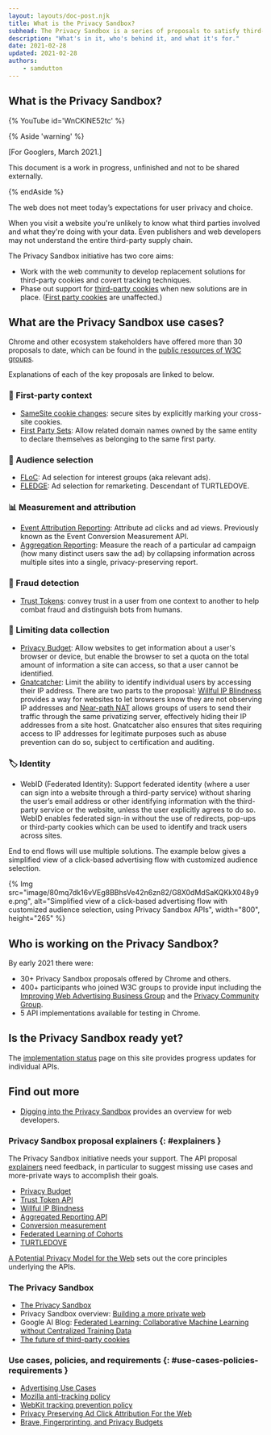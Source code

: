 ```yaml
---
layout: layouts/doc-post.njk
title: What is the Privacy Sandbox?
subhead: The Privacy Sandbox is a series of proposals to satisfy third-party use cases without third-party cookies or other tracking mechanisms.
description: "What's in it, who's behind it, and what it's for."
date: 2021-02-28
updated: 2021-02-28
authors:
	- samdutton
---
```


## What is the Privacy Sandbox?

{% YouTube
	id='WnCKlNE52tc' 
%}


{% Aside 'warning' %}

[For Googlers, March 2021.]

This document is a work in progress, unfinished and not to be shared externally.

{% endAside %}

The web does not meet today’s expectations for user privacy and choice.

When you visit a website you're unlikely to know what third parties involved and what they're doing 
with your data. Even publishers and web developers may not understand the entire third-party supply 
chain.

The Privacy Sandbox initiative has two core aims:
* Work with the web community to develop replacement solutions for third-party cookies and covert 
tracking techniques.
* Phase out support for [third-party cookies](https://web.dev/samesite-cookies-explained/) when new 
solutions are in place. ([First party cookies](https://web.dev/samesite-cookies-explained/#what-are-first-party-and-third-party-cookies) are unaffected.)


## What are the Privacy Sandbox use cases?

Chrome and other ecosystem stakeholders have offered more than 30 proposals to date, which can be 
found in the [public resources of W3C groups](https://www.w3.org/Privacy/).

Explanations of each of the key proposals are linked to below. 

### 🍪 First-party context
* [SameSite cookie changes](https://web.dev/samesite-cookies-explained/): secure sites by explicitly 
marking your cross-site cookies.
* [First Party Sets](/docs/privacy-sandbox/first-party-sets): Allow related domain names owned by 
the same entity to declare themselves as belonging to the same first party.

### 👤 Audience selection
* [FLoC](/docs/privacy-sandbox/floc): Ad selection for interest groups (aka relevant ads). 
* [FLEDGE](/docs/privacy-sandbox/fledge): Ad selection for remarketing. Descendant of TURTLEDOVE.

### 📊 Measurement and attribution
* [Event Attribution Reporting](/docs/privacy-sandbox/event-attribution-reporting): Attribute ad 
clicks and ad views. Previously known as the Event Conversion Measurement API.
* [Aggregation Reporting](https://github.com/csharrison/aggregate-reporting-api): Measure the reach 
of a particular ad campaign (how many distinct users saw the ad) by collapsing information across 
multiple sites into a single, privacy-preserving report.

### 🚨 Fraud detection
* [Trust Tokens](/docs/privacy-sandbox/trust-tokens): convey trust in a user from one context to 
another to help combat fraud and distinguish bots from humans.

### 👀 Limiting data collection
* [Privacy Budget](https://www.youtube.com/watch?v=0STgfjSA6T8): Allow websites to get information 
about a user's browser or device, but enable the browser to set a quota on the total amount of 
information a site can access, so that a user cannot be identified.
* [Gnatcatcher](https://github.com/bslassey/ip-blindness): Limit the ability to identify individual 
users by accessing their IP address. There are two parts to the proposal: [Willful IP Blindness](https://github.com/bslassey/ip-blindness/blob/master/willful_ip_blindness.md) provides a way for websites to let browsers know 
they are not observing IP addresses and [Near-path NAT](https://github.com/bslassey/ip-blindness/blob/master/near_path_nat.md) allows groups of users to send their traffic through the same privatizing server, 
effectively hiding their IP addresses from a site host. Gnatcatcher also ensures that sites 
requiring access to IP addresses for legitimate purposes such as abuse prevention can do so, subject 
to certification and auditing.

### 🏷 Identity
* WebID (Federated Identity): Support federated identity (where a user can sign into a website 
through a third-party service) without sharing the user’s email address or other identifying 
information with the third-party service or the website, unless the user explicitly agrees to do so. 
WebID enables federated sign-in without the use of redirects, pop-ups or third-party cookies which 
can be used to identify and track users across sites.

End to end flows will use multiple solutions. The example below gives a simplified view of a
click-based advertising flow with customized audience selection.

{% Img src="image/80mq7dk16vVEg8BBhsVe42n6zn82/G8X0dMdSaKQKkX048y9e.png", alt="Simplified view of a click-based advertising flow with customized audience selection, using Privacy Sandbox APIs", width="800", height="265" %}


## Who is working on the Privacy Sandbox?

By early 2021 there were: 
* 30+ Privacy Sandbox proposals offered by Chrome and others.
* 400+ participants who joined W3C groups to provide input including the [Improving Web Advertising Business Group](https://www.w3.org/community/web-adv/participants) and the [Privacy Community Group](https://www.w3.org/community/privacycg/participants).
* 5 API implementations available for testing in Chrome.


## Is the Privacy Sandbox ready yet?

The [implementation status](/docs/privacy-sandbox/status/) page on this site provides progress 
updates for individual APIs.


## Find out more

* [Digging into the Privacy Sandbox](web.dev/digging-into-the-privacy-sandbox) provides an overview for web developers.

### Privacy Sandbox proposal explainers {: #explainers }

The Privacy Sandbox initiative needs your support. The API proposal [explainers](https://blog.chromium.org/2019/08/potential-uses-for-privacy-sandbox.html) need feedback, in particular to suggest missing use cases and more-private ways to accomplish their goals.

* [Privacy Budget](https://github.com/bslassey/privacy-budget)
* [Trust Token API](https://github.com/dvorak42/trust-token-api)
* [Willful IP Blindness](https://github.com/bslassey/ip-blindness)
* [Aggregated Reporting API](https://github.com/csharrison/aggregate-reporting-api)
* [Conversion measurement](https://github.com/csharrison/conversion-measurement-api)
* [Federated Learning of Cohorts](https://github.com/jkarlin/floc)
* [TURTLEDOVE](https://github.com/michaelkleber/turtledove)

[A Potential Privacy Model for the Web](https://github.com/michaelkleber/privacy-model) sets out the core principles underlying the APIs.

### The Privacy Sandbox

* [The Privacy Sandbox](https://www.chromium.org/Home/chromium-privacy/privacy-sandbox)
* Privacy Sandbox overview: [Building a more private web](https://www.blog.google/products/chrome/building-a-more-private-web/)
* Google AI Blog: [Federated Learning: Collaborative Machine Learning without Centralized Training Data](https://ai.googleblog.com/2017/04/federated-learning-collaborative.html)
* [The future of third-party cookies](https://blog.chromium.org/2019/10/developers-get-ready-for-new.html)

### Use cases, policies, and requirements {: #use-cases-policies-requirements }

* [Advertising Use Cases](https://github.com/w3c/web-advertising/blob/master/support_for_advertising_use_cases.md)
* [Mozilla anti-tracking policy](https://wiki.mozilla.org/Security/Anti_tracking_policy)
* [WebKit tracking prevention policy](https://webkit.org/tracking-prevention-policy/)
* [Privacy Preserving Ad Click Attribution For the Web](https://webkit.org/blog/8943/privacy-preserving-ad-click-attribution-for-the-web/)
* [Brave, Fingerprinting, and Privacy Budgets](https://brave.com/brave-fingerprinting-and-privacy-budgets/)